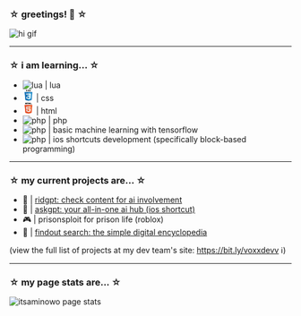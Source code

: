 ### ☆ greetings! 👋 ☆
![hi gif](https://media.giphy.com/media/vFKqnCdLPNOKc/giphy.gif)

---

### ☆ i am learning... ☆
- <img src="https://cdn.hackr.io/uploads/topics_svg/lua.svg" alt="lua" width="20" height="20"/> | lua
- <img src="https://raw.githubusercontent.com/devicons/devicon/master/icons/css3/css3-original-wordmark.svg" alt="css" width="20" height="20"/> | css
- <img src="https://raw.githubusercontent.com/devicons/devicon/master/icons/html5/html5-original-wordmark.svg" alt="html" width="20" height="20"/> | html
- <img src="https://static-00.iconduck.com/assets.00/php-icon-2048x2048-zjxns1zh.png" alt="php" width="20" height="20"/> | php
- <img src="https://github.com/user-attachments/assets/6aad64ab-f019-4e3f-b2f5-6215094dd1ac"
 alt="php" width="20" height="20"/> | basic machine learning with tensorflow
- <img src="https://github.com/user-attachments/assets/2f6528fc-c03e-4870-973c-16aafab6a27e"
 alt="php" width="20" height="20"/> | ios shortcuts development (specifically block-based programming)

---

### ☆ my current projects are... ☆
- 🤖 | [ridgpt: check content for ai involvement](https://ridgpt.github.io/)
- 💬 | [askgpt: your all-in-one ai hub (ios shortcut)](https://routinehub.co/shortcut/20473/)
- 🎮 | prisonsploit for prison life (roblox)
- 📓 | [findout search: the simple digital encyclopedia](https://fos.rf.gd/)

(view the full list of projects at my dev team's site: https://bit.ly/voxxdevv ℹ️)

---

### ☆ my page stats are... ☆

![itsaminowo page stats](https://github-readme-stats.vercel.app/api?username=voxxdevv&show_icons=true&locale=en)
